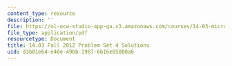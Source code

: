 ```yaml
---
content_type: resource
description: ''
file: https://ol-ocw-studio-app-qa.s3.amazonaws.com/courses/14-03-microeconomic-theory-and-public-policy-fall-2016/d3b01e64e40e49bb19876b16e05080a6_MIT14_03F16_pset4sol.pdf
file_type: application/pdf
resourcetype: Document
title: 14.03 Fall 2012 Problem Set 4 Solutions
uid: d3b01e64-e40e-49bb-1987-6b16e05080a6
---
```

